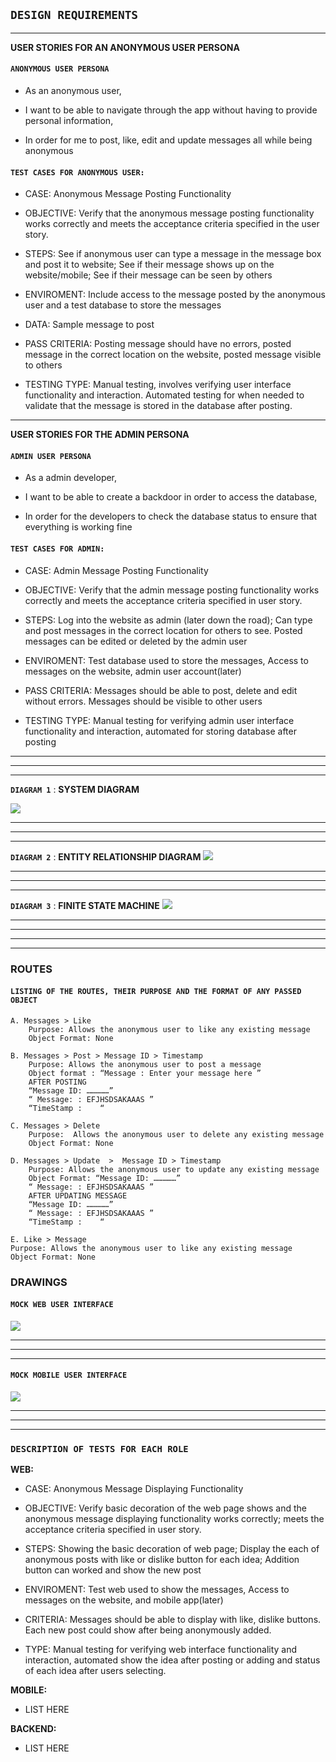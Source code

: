 ## `DESIGN REQUIREMENTS`
---

**USER STORIES FOR AN ANONYMOUS USER PERSONA**

#### `ANONYMOUS USER PERSONA` 

- As an anonymous user,

- I want to be able to navigate through the app without having to provide personal information,

- In order for me to post, like, edit and update messages all while being anonymous


#### `TEST CASES FOR ANONYMOUS USER:` 
-  CASE:  Anonymous Message Posting Functionality

-  OBJECTIVE:  Verify that the anonymous message posting functionality works correctly and meets the acceptance criteria specified in the user story.

- STEPS:  See if anonymous user can type a message in the message box and post it to website; See if their message shows up on the website/mobile; See if their message can be seen by others

- ENVIROMENT:  Include access to the message posted by the anonymous user and a test database to store the messages

- DATA:  Sample message to post

- PASS CRITERIA:  Posting message should have no errors, posted message in the correct location on the website, posted message visible to others

- TESTING TYPE: Manual testing, involves verifying user interface functionality and interaction. Automated testing for when needed to validate that the message is stored in the database after posting.


 ___

**USER STORIES FOR THE ADMIN PERSONA**

#### `ADMIN USER PERSONA` 

- As a admin developer,

- I want to be able to create a backdoor in order to access the database,

- In order for the developers to check the database status to ensure that everything is working fine


#### `TEST CASES FOR ADMIN:` 
-  CASE:  Admin Message Posting Functionality

-  OBJECTIVE:  Verify that the admin message posting functionality works correctly and meets the acceptance criteria specified in user story.

- STEPS: Log into the website as admin (later down the road); Can type and post messages in the correct location for others to see. Posted messages can be edited or deleted by the admin user

- ENVIROMENT: Test database used to store the messages, Access to messages on the website, admin user account(later)

- PASS CRITERIA: Messages should be able to post, delete and edit without errors. Messages should be visible to other users

- TESTING TYPE: Manual testing for verifying admin user interface functionality and interaction, automated for storing database after posting


__________
__________
__________

**`DIAGRAM 1`** :
**SYSTEM DIAGRAM**

![](https://i.ibb.co/2tQshNn/system-diagram.png)
__________
__________
__________




**`DIAGRAM 2`** :
**ENTITY RELATIONSHIP DIAGRAM**
![](https://i.ibb.co/M8G658Q/entity-relationship-diagram.png)
__________
__________
__________



**`DIAGRAM 3`** :
**FINITE STATE MACHINE**
![](https://i.ibb.co/89wKhsD/finite-state-machine.png)
__________
__________
__________
----------
### **ROUTES**
#### `LISTING OF THE ROUTES, THEIR PURPOSE AND THE FORMAT OF ANY PASSED OBJECT`

    A. Messages > Like 
	    Purpose: Allows the anonymous user to like any existing message
        Object Format: None

    B. Messages > Post > Message ID > Timestamp
        Purpose: Allows the anonymous user to post a message 
        Object format : “Message : Enter your message here ”
        AFTER POSTING
        “Message ID: ……………” 
	    “ Message: : EFJHSDSAKAAAS ”
	    “TimeStamp : 	“

    C. Messages > Delete 
        Purpose:  Allows the anonymous user to delete any existing message
        Object Format: None

    D. Messages > Update  >  Message ID > Timestamp 
        Purpose: Allows the anonymous user to update any existing message 
        Object Format: “Message ID: ……………” 
	    “ Message: : EFJHSDSAKAAAS ”
	    AFTER UPDATING MESSAGE
	    “Message ID: ……………” 
	    “ Message: : EFJHSDSAKAAAS ”
	    “TimeStamp : 	“

    E. Like > Message
	Purpose: Allows the anonymous user to like any existing message
	Object Format: None




### **DRAWINGS** 
#### `MOCK WEB USER INTERFACE`
![](https://i.ibb.co/grKBdkf/web-interface.png)
__________
__________
__________

#### `MOCK MOBILE USER INTERFACE`
![](https://i.ibb.co/6XmKfv4/mobile-interface.png)
__________
__________
__________



### `DESCRIPTION OF TESTS FOR EACH ROLE`
**WEB:**
- CASE: Anonymous Message Displaying Functionality

- OBJECTIVE: Verify basic decoration of the web page shows and the anonymous message displaying functionality works correctly; meets the acceptance criteria specified in user story. 

- STEPS: Showing the basic decoration of web page; Display the each of anonymous posts with like or dislike button for each idea; Addition button can worked and show the new post

- ENVIROMENT: Test web used to show the messages, Access to messages on the website, and mobile app(later)

- CRITERIA: Messages should be able to display with like, dislike buttons. Each new post could show after being anonymously added. 

- TYPE: Manual testing for verifying web interface functionality and interaction, automated show the idea after posting or adding and status of each idea after users selecting. 


**MOBILE:**

- LIST HERE 


**BACKEND:**

- LIST HERE 
